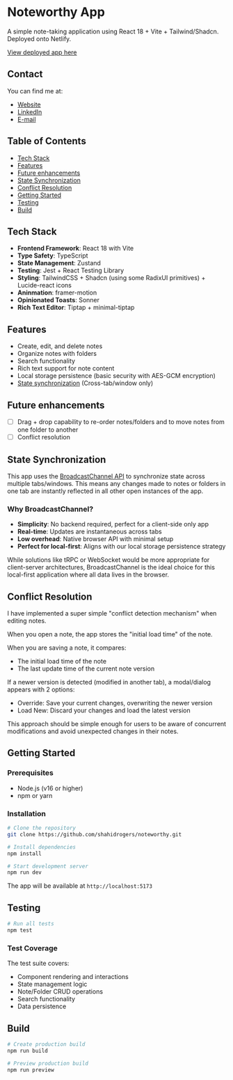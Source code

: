 # Noteworthy App

A simple note-taking application using React 18 + Vite + Tailwind/Shadcn.
Deployed onto Netlify.

[View deployed app here](https://noteworthy-local.netlify.app/)

## Contact

You can find me at:

- [Website](https://www.shah1d.com)
- [LinkedIn](https://www.linkedin.com/in/shahidrogers/)
- [E-mail](mailto:shahidrogers@gmail.com)

## Table of Contents

- [Tech Stack](#tech-stack)
- [Features](#features)
- [Future enhancements](#future-enhancements)
- [State Synchronization](#state-synchronization)
- [Conflict Resolution](#conflict-resolution)
- [Getting Started](#getting-started)
- [Testing](#testing)
- [Build](#build)

## Tech Stack

- **Frontend Framework**: React 18 with Vite
- **Type Safety**: TypeScript
- **State Management**: Zustand
- **Testing**: Jest + React Testing Library
- **Styling**: TailwindCSS + Shadcn (using some RadixUI primitives) + Lucide-react icons
- **Aninmation**: framer-motion
- **Opinionated Toasts**: Sonner
- **Rich Text Editor**: Tiptap + minimal-tiptap

## Features

- Create, edit, and delete notes
- Organize notes with folders
- Search functionality
- Rich text support for note content
- Local storage persistence (basic security with AES-GCM encryption)
- [State synchronization](#state-synchronization) (Cross-tab/window only)

## Future enhancements

- [ ] Drag + drop capability to re-order notes/folders and to move notes from one folder to another
- [ ] Conflict resolution

## State Synchronization

This app uses the [BroadcastChannel API](https://developer.mozilla.org/en-US/docs/Web/API/Broadcast_Channel_API) to synchronize state across multiple tabs/windows. This means any changes made to notes or folders in one tab are instantly reflected in all other open instances of the app.

### Why BroadcastChannel?

- **Simplicity**: No backend required, perfect for a client-side only app
- **Real-time**: Updates are instantaneous across tabs
- **Low overhead**: Native browser API with minimal setup
- **Perfect for local-first**: Aligns with our local storage persistence strategy

While solutions like tRPC or WebSocket would be more appropriate for client-server architectures, BroadcastChannel is the ideal choice for this local-first application where all data lives in the browser.

## Conflict Resolution

I have implemented a super simple "conflict detection mechanism" when editing notes.

When you open a note, the app stores the "initial load time" of the note.

When you are saving a note, it compares:

- The initial load time of the note
- The last update time of the current note version

If a newer version is detected (modified in another tab), a modal/dialog appears with 2 options:

- Override: Save your current changes, overwriting the newer version
- Load New: Discard your changes and load the latest version

This approach should be simple enough for users to be aware of concurrent modifications and avoid unexpected changes in their notes.

## Getting Started

### Prerequisites

- Node.js (v16 or higher)
- npm or yarn

### Installation

```bash
# Clone the repository
git clone https://github.com/shahidrogers/noteworthy.git

# Install dependencies
npm install

# Start development server
npm run dev
```

The app will be available at `http://localhost:5173`

## Testing

```bash
# Run all tests
npm test
```

### Test Coverage

The test suite covers:

- Component rendering and interactions
- State management logic
- Note/Folder CRUD operations
- Search functionality
- Data persistence

## Build

```bash
# Create production build
npm run build

# Preview production build
npm run preview
```
